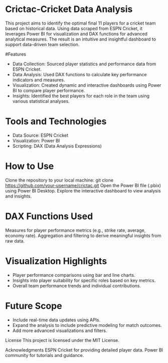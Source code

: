 # Crictac-Cricket Data Analysis

This project aims to identify the optimal final 11 players for a cricket team based on historical data. 
Using data scraped from ESPN Cricket, it leverages Power BI for visualization and DAX functions for advanced analytical measures. 
The result is an intuitive and insightful dashboard to support data-driven team selection.

#Features
* Data Collection: Sourced player statistics and performance data from ESPN Cricket.
* Data Analysis: Used DAX functions to calculate key performance indicators and measures.
* Visualization: Created dynamic and interactive dashboards using Power BI to compare player performance.
* Insights: Identified the best players for each role in the team using various statistical analyses.
# Tools and Technologies
* Data Source: ESPN Cricket
* Visualization: Power BI
* Scripting: DAX (Data Analysis Expressions)
# How to Use
Clone the repository to your local machine:
git clone https://github.com/your-username/crictac.git
Open the Power BI file (.pbix) using Power BI Desktop.
Explore the interactive dashboard to view analysis and insights.
# DAX Functions Used
Measures for player performance metrics (e.g., strike rate, average, economy rate).
Aggregation and filtering to derive meaningful insights from raw data.
# Visualization Highlights
* Player performance comparisons using bar and line charts.
* Insights into player suitability for specific roles based on key metrics.
* Overall team performance trends and individual contributions.
# Future Scope
* Include real-time data updates using APIs.
* Expand the analysis to include predictive modeling for match outcomes.
* Add more advanced visualizations and filters.


License
This project is licensed under the MIT License.

Acknowledgments
ESPN Cricket for providing detailed player data.
Power BI community for tutorials and guidance.

